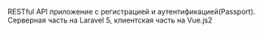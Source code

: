 RESTful API приложение с регистрацией и аутентификацией(Passport). Серверная часть на  Laravel 5, клиентская часть на Vue.js2 
